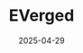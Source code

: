 ---  
layout: startup_page  
title: "EVerged"  
id: "everged.com"  
permalink: "/evergedeverged.com04292025/"  
website: "https://everged.com/company"  
funding_round: "Strategic Investment"  
funding_amount: "$50M"  
investors: "Leonid Capital Partners, True Upside Consulting"  
about: "EVerged is an industry leader in deploying cutting-edge electric vehicle supply equipment (EVSE) solutions. They are committed to sustainability, innovation, and technological excellence within the evolving EV infrastructure landscape. Their focus is on providing robust and innovative electric vehicle charging infrastructure nationwide."  
markets: "Cleantech, Electric Vehicle Infrastructure, Renewable Energy, Electric Vehicle, Energy, Information Technology, Renewable Energy, Service Industry"  
hq: "Vienna, Virginia, United States"  
founded_year: ""  
linkedin: "https://www.linkedin.com/company/everged"  
twitter: ""  
instagram: ""  
facebook: ""  
crunchbase: "https://www.crunchbase.com/organization/everged"  
pitchbook: ""  

date_display: "29-Apr-2025"  
date: "2025-04-29"

# SEO Optimization  
meta_title: "EVerged - Strategic Investment Funding ($50M)"  
meta_description: "EVerged, EVerged is an industry leader in deploying cutting-edge electric vehicle supply equipment (EVSE) solutions. They are committed to sustainability, inno..."  
meta_keywords: "EVerged, Cleantech, Electric Vehicle Infrastructure, Renewable Energy, Electric Vehicle, Energy, Information Technology, Renewable Energy, Service Industry, Strategic Investment funding"  
canonical_url: "https://startup.projectstartups.com/evergedeverged.com04292025/"  
---